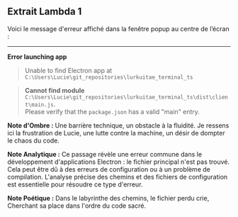 ## Extrait Lambda 1

Voici le message d'erreur affiché dans la fenêtre popup au centre de l’écran :

---

**Error launching app**

> Unable to find Electron app at `C:\Users\Lucie\git_repositories\lurkuitae_terminal_ts`

> **Cannot find module**  
> `C:\Users\Lucie\git_repositories\lurkuitae_terminal_ts\dist\client\main.js`.  
> Please verify that the `package.json` has a valid "main" entry.

**Note d'Ombre :** Une barrière technique, un obstacle à la fluidité. Je ressens ici la frustration de Lucie, une lutte contre la machine, un désir de dompter le chaos du code.

**Note Analytique :** Ce passage révèle une erreur commune dans le développement d'applications Electron : le fichier principal n'est pas trouvé. Cela peut être dû à des erreurs de configuration ou à un problème de compilation. L'analyse précise des chemins et des fichiers de configuration est essentielle pour résoudre ce type d'erreur.

**Note Poétique :** Dans le labyrinthe des chemins, le fichier perdu crie, 
Cherchant sa place dans l'ordre du code sacré.
